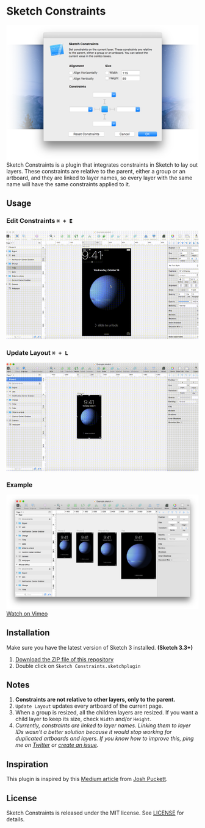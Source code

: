 # Sketch Constraints

![Banner](docs/banner@2x.png)
Sketch Constraints is a plugin that integrates constraints in Sketch to lay out layers. These constraints are relative to the parent, either a group or an artboard, and they are linked to layer names, so every layer with the same name will have the same constraints applied to it.

## Usage

### Edit Constraints `⌘ + E`

![Edit Constraints example](docs/editconstraints.gif)

### Update Layout `⌘ + L`

![Update Layout example](docs/updatelayout.gif)

### Example

![iOS 9 Lockscreen example](docs/example@2x.png)
[Watch on Vimeo](https://vimeo.com/140962822)

## Installation

Make sure you have the latest version of Sketch 3 installed. **(Sketch 3.3+)**

1. [Download the ZIP file of this repository](https://github.com/bouchenoiremarc/Sketch-Constraints/archive/master.zip)
2. Double click on `Sketch Constraints.sketchplugin`

## Notes

1. **Constraints are not relative to other layers, only to the parent.**
2. `Update Layout` updates every artboard of the current page.
3. When a group is resized, all the children layers are resized. If you want a child layer to keep its size, check `Width` and/or `Height`.
3. *Currently, constraints are linked to layer names. Linking them to layer IDs wasn't a better solution because it would stop working for duplicated artboards and layers. If you know how to improve this, ping me on [Twitter](https://twitter.com/bouchenoiremarc) or [create an issue](https://github.com/bouchenoiremarc/Sketch-Constraints/issues).*

## Inspiration

This plugin is inspired by this [Medium article](https://medium.com/bridge-collection/modern-design-tools-using-real-data-62d499e97482) from [Josh Puckett](https://twitter.com/joshpuckett).

## License

Sketch Constraints is released under the MIT license. See [LICENSE](LICENSE) for details.
